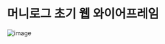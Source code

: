 # 머니로그 초기 웹 와이어프레임
![image](https://user-images.githubusercontent.com/70922665/150638914-4f8f8669-2408-49e2-9165-fe3061b57e59.png)
